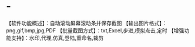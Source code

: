 # -
【软件功能概述】：自动滚动屏幕滚动条并保存截图 【输出图片格式】：png,gif,bmp,jpg,PDF 【批量截图方式】：txt,Excel,步进,模拟点击,定时 【增强功能支持】：水印,代理,仿真,登陆,重命名,裁剪
